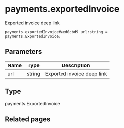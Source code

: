# payments.exportedInvoice
Exported invoice deep link

```
payments.exportedInvoice#aed0cbd9 url:string = payments.ExportedInvoice;
```

## Parameters
| Name | Type | Description |
| ---- | :----: | ----------- |
| url | string | Exported invoice deep link |


## Type
payments.ExportedInvoice

## Related pages
